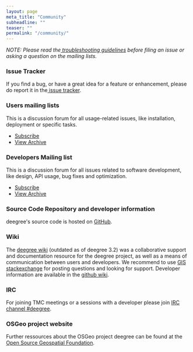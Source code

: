 ```yaml
---
layout: page
meta_title: "Community"
subheadline: ""
teaser: ""
permalink: "/community/"
---
```


<em>NOTE: Please read the<a href="/community/guidelines"> troubleshooting guidelines</a> before filing an issue or asking a question on the mailing lists. </em>

### Issue Tracker

If you find a bug, or have a great idea for a feature or enhancement, please do report it in the<a href="https://github.com/deegree/deegree3/issues"> issue tracker</a>.

### Users mailing lists

This is a discussion forum for all usage-related issues, like installation, deployment or specific tasks.

  * <a href="https://lists.sourceforge.net/lists/listinfo/deegree-users">Subscribe</a>
  * <a href="http://sourceforge.net/mailarchive/forum.php?forum_name=deegree-users">View Archive</a>

### Developers Mailing list

This is a discussion forum for all issues related to software development, like design, API usage, bug fixes and optimization.

  * <a href="https://lists.sourceforge.net/lists/listinfo/deegree-devel">Subscribe</a>
  * <a href="http://sourceforge.net/mailarchive/forum.php?forum_name=deegree-devel">View Archive</a>

### Source Code Repository and developer information

deegree's source code is hosted on <a href="https://github.com/deegree/deegree3">GitHub</a>.

### Wiki

The <a href="http://wiki.deegree.org/">deegree wiki</a>&nbsp;(outdated as of deegree 3.2) was a collaborative support and documentation resource for the deegree project, as well as a means of communication between users and developers. We recommend to use <a href="https://gis.stackexchange.com/questions/tagged/deegree">GIS stackexchange</a> for posting questions and looking for support. Developer information are available in the <a href="https://github.com/deegree/deegree3/wiki">github wiki</a>.

### IRC

For joining TMC meetings or a sessions with a developer please join&nbsp;<a href="irc://irc.freenode.net/deegree">IRC channel #deegree</a>.

### OSGeo project website

Further ressources about the OSGeo project deegree can be found at the <a href="https://www.osgeo.org/projects/deegree/">Open Source Geospatial Foundation</a>.